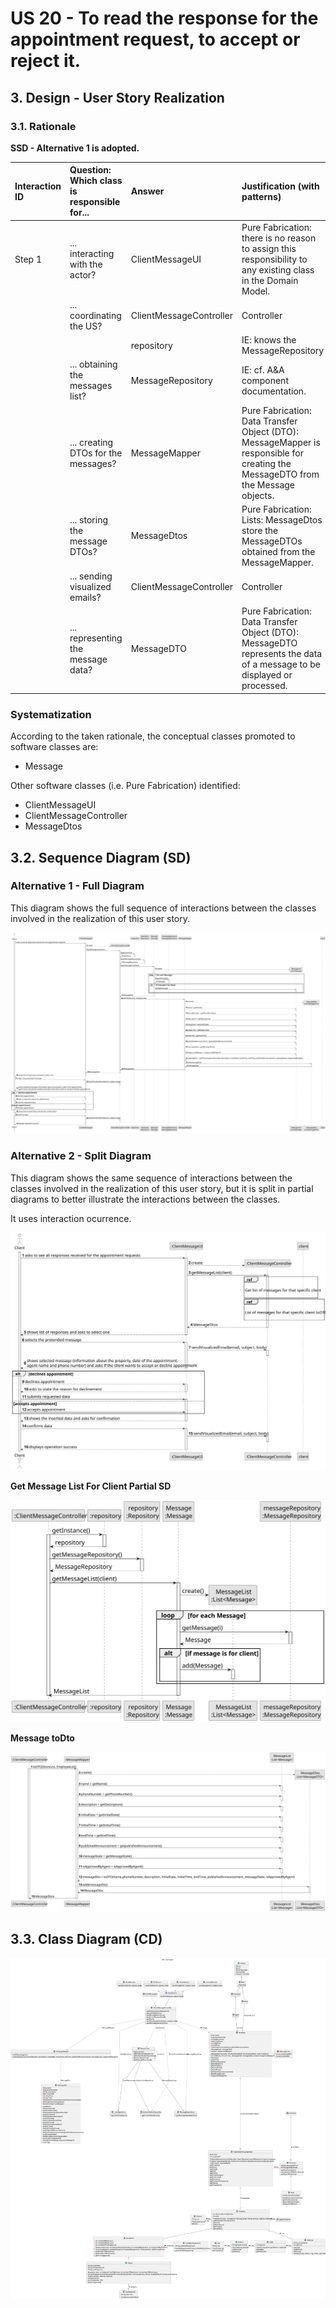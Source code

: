 # US 20 - To read the response for the appointment request, to accept or reject it. 

## 3. Design - User Story Realization 

### 3.1. Rationale

**SSD - Alternative 1 is adopted.**

| Interaction ID | Question: Which class is responsible for... | Answer                    | Justification (with patterns)                                                                                       |
|:-------------- |:---------------------------------------- |:------------------------ |:--------------------------------------------------------------------------------------------------------------------|
| Step 1         | ... interacting with the actor?          | ClientMessageUI          | Pure Fabrication: there is no reason to assign this responsibility to any existing class in the Domain Model.      |
|                | ... coordinating the US?                | ClientMessageController  | Controller                                                                                                          |
|                |                                        | repository               | IE: knows the MessageRepository                                                                                       |
|                | ... obtaining the messages list?         | MessageRepository        | IE: cf. A&A component documentation.                                                                                |
|                | ... creating DTOs for the messages?      | MessageMapper             | Pure Fabrication: Data Transfer Object (DTO): MessageMapper is responsible for creating the MessageDTO from the Message objects. |
|                | ... storing the message DTOs?            | MessageDtos               | Pure Fabrication: Lists: MessageDtos store the MessageDTOs obtained from the MessageMapper.                           |
|                | ... sending visualized emails?           | ClientMessageController   | Controller                                                                                                          |
|                | ... representing the message data?        | MessageDTO                | Pure Fabrication: Data Transfer Object (DTO): MessageDTO represents the data of a message to be displayed or processed. |
 

### Systematization ##

According to the taken rationale, the conceptual classes promoted to software classes are: 

 * Message

Other software classes (i.e. Pure Fabrication) identified: 

 * ClientMessageUI  
 * ClientMessageController
 * MessageDtos


## 3.2. Sequence Diagram (SD)

### Alternative 1 - Full Diagram

This diagram shows the full sequence of interactions between the classes involved in the realization of this user story.

![Sequence Diagram - Full](svg/us20-sequence-diagram-full.svg)

### Alternative 2 - Split Diagram

This diagram shows the same sequence of interactions between the classes involved in the realization of this user story, but it is split in partial diagrams to better illustrate the interactions between the classes.

It uses interaction ocurrence.

![Sequence Diagram - split](svg/us20-sequence-diagram-split.svg)

**Get Message List For Client Partial SD**

![Sequence Diagram - Partial - Get Message List for client](svg/us20-sequence-diagram-partial-get-message-list-for-client.svg)

**Message toDto**

![Sequence Diagram - Partial - Message toDto](svg/us20-sequence-diagram-partial-message-toDto.svg)

## 3.3. Class Diagram (CD)

![Class Diagram](svg/us20-class-diagram.svg)